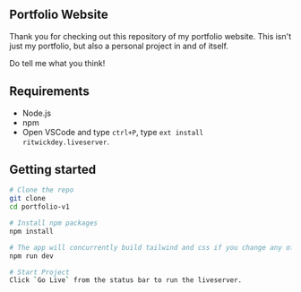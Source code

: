 ## Portfolio Website

Thank you for checking out this repository of my portfolio website. This isn't just my portfolio, but also a personal project in and of itself.

Do tell me what you think!

## Requirements
- Node.js
- npm
- Open VSCode and type `ctrl+P`, type `ext install ritwickdey.liveserver`.

## Getting started
```bash
# Clone the repo
git clone     
cd portfolio-v1    

# Install npm packages
npm install  

# The app will concurrently build tailwind and css if you change any of the source files  
npm run dev  

# Start Project
Click `Go Live` from the status bar to run the liveserver. 

```
